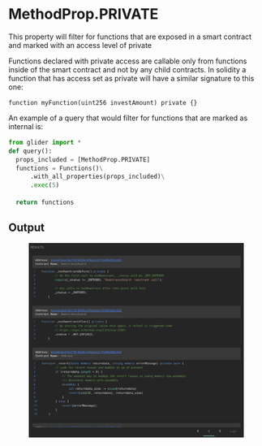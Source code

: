 # MethodProp.PRIVATE

This property will filter for functions that are exposed in a smart contract and marked with an access level of private

Functions declared with private access are callable only from functions inside of the smart contract and not by any child contracts. In solidity a function that has access set as private will have a similar signature to this one:

```solidity
function myFunction(uint256 investAmount) private {}
```

An example of a query that would filter for functions that are marked as internal is:

```python
from glider import *
def query():
  props_included = [MethodProp.PRIVATE]
  functions = Functions()\
      .with_all_properties(props_included)\
      .exec(5)

  return functions
```

## Output

<figure><img src="../../../.gitbook/assets/image (10).png" alt=""><figcaption></figcaption></figure>
